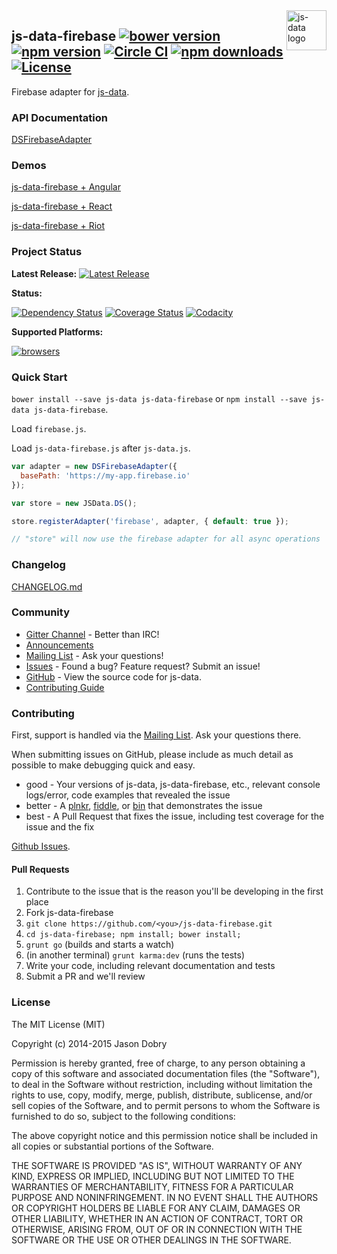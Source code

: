 <img src="https://raw.githubusercontent.com/js-data/js-data/master/js-data.png" alt="js-data logo" title="js-data" align="right" width="64" height="64" />

## js-data-firebase [![bower version](https://img.shields.io/bower/v/js-data-firebase.svg?style=flat-square)](https://www.npmjs.org/package/js-data-firebase) [![npm version](https://img.shields.io/npm/v/js-data-firebase.svg?style=flat-square)](https://www.npmjs.org/package/js-data-firebase) [![Circle CI](https://img.shields.io/circleci/project/js-data/js-data-firebase/master.svg?style=flat-square)](https://circleci.com/gh/js-data/js-data-firebase/tree/master) [![npm downloads](https://img.shields.io/npm/dm/js-data-firebase.svg?style=flat-square)](https://www.npmjs.org/package/js-data-firebase) [![License](https://img.shields.io/badge/license-MIT-blue.svg?style=flat-square)](https://github.com/js-data/js-data-firebase/blob/master/LICENSE)

Firebase adapter for [js-data](http://www.js-data.io/).

### API Documentation
[DSFirebaseAdapter](http://www.js-data.io/docs/dsfirebaseadapter)

### Demos
[js-data-firebase + Angular](https://js-data-firebase.firebaseapp.com/angular/)

[js-data-firebase + React](https://js-data-firebase.firebaseapp.com/react/)

[js-data-firebase + Riot](https://js-data-firebase.firebaseapp.com/riot/)

### Project Status

__Latest Release:__ [![Latest Release](https://img.shields.io/github/release/js-data/js-data-firebase.svg?style=flat-square)](https://github.com/js-data/js-data-firebase/releases)

__Status:__

[![Dependency Status](https://img.shields.io/gemnasium/js-data/js-data-firebase.svg?style=flat-square)](https://gemnasium.com/js-data/js-data-firebase) [![Coverage Status](https://img.shields.io/coveralls/js-data/js-data-firebase/master.svg?style=flat-square)](https://coveralls.io/r/js-data/js-data-firebase?branch=master) [![Codacity](https://img.shields.io/codacy/47f0a155f0de4a74b951103a4578353f.svg?style=flat-square)](https://www.codacy.com/public/jasondobry/js-data-firebase/dashboard)

__Supported Platforms:__

[![browsers](https://img.shields.io/badge/Browser-Chrome%2CFirefox%2CSafari%2COpera%2CIE%209%2B%2CiOS%20Safari%207.1%2B%2CAndroid%20Browser%202.3%2B-green.svg?style=flat-square)](https://github.com/js-data/js-data)

### Quick Start
`bower install --save js-data js-data-firebase` or `npm install --save js-data js-data-firebase`.

Load `firebase.js`.

Load `js-data-firebase.js` after `js-data.js`.

```js
var adapter = new DSFirebaseAdapter({
  basePath: 'https://my-app.firebase.io'
});

var store = new JSData.DS();

store.registerAdapter('firebase', adapter, { default: true });

// "store" will now use the firebase adapter for all async operations
```

### Changelog
[CHANGELOG.md](https://github.com/js-data/js-data-firebase/blob/master/CHANGELOG.md)

### Community
- [Gitter Channel](https://gitter.im/js-data/js-data) - Better than IRC!
- [Announcements](http://www.js-data.io/blog)
- [Mailing List](https://groups.io/org/groupsio/jsdata) - Ask your questions!
- [Issues](https://github.com/js-data/js-data-firebase/issues) - Found a bug? Feature request? Submit an issue!
- [GitHub](https://github.com/js-data/js-data-firebase) - View the source code for js-data.
- [Contributing Guide](https://github.com/js-data/js-data-firebase/blob/master/CONTRIBUTING.md)

### Contributing

First, support is handled via the [Mailing List](https://groups.io/org/groupsio/jsdata). Ask your questions there.

When submitting issues on GitHub, please include as much detail as possible to make debugging quick and easy.

- good - Your versions of js-data, js-data-firebase, etc., relevant console logs/error, code examples that revealed the issue
- better - A [plnkr](http://plnkr.co/), [fiddle](http://jsfiddle.net/), or [bin](http://jsbin.com/?html,output) that demonstrates the issue
- best - A Pull Request that fixes the issue, including test coverage for the issue and the fix

[Github Issues](https://github.com/js-data/js-data-firebase/issues).

#### Pull Requests

1. Contribute to the issue that is the reason you'll be developing in the first place
1. Fork js-data-firebase
1. `git clone https://github.com/<you>/js-data-firebase.git`
1. `cd js-data-firebase; npm install; bower install;`
1. `grunt go` (builds and starts a watch)
1. (in another terminal) `grunt karma:dev` (runs the tests)
1. Write your code, including relevant documentation and tests
1. Submit a PR and we'll review

### License

The MIT License (MIT)

Copyright (c) 2014-2015 Jason Dobry

Permission is hereby granted, free of charge, to any person obtaining a copy
of this software and associated documentation files (the "Software"), to deal
in the Software without restriction, including without limitation the rights
to use, copy, modify, merge, publish, distribute, sublicense, and/or sell
copies of the Software, and to permit persons to whom the Software is
furnished to do so, subject to the following conditions:

The above copyright notice and this permission notice shall be included in all
copies or substantial portions of the Software.

THE SOFTWARE IS PROVIDED "AS IS", WITHOUT WARRANTY OF ANY KIND, EXPRESS OR
IMPLIED, INCLUDING BUT NOT LIMITED TO THE WARRANTIES OF MERCHANTABILITY,
FITNESS FOR A PARTICULAR PURPOSE AND NONINFRINGEMENT. IN NO EVENT SHALL THE
AUTHORS OR COPYRIGHT HOLDERS BE LIABLE FOR ANY CLAIM, DAMAGES OR OTHER
LIABILITY, WHETHER IN AN ACTION OF CONTRACT, TORT OR OTHERWISE, ARISING FROM,
OUT OF OR IN CONNECTION WITH THE SOFTWARE OR THE USE OR OTHER DEALINGS IN THE
SOFTWARE.
